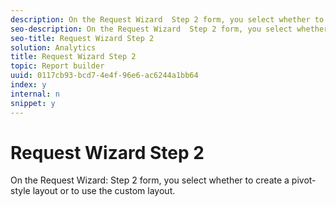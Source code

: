 ```yaml
---
description: On the Request Wizard  Step 2 form, you select whether to create a pivot-style layout or to use the custom layout.
seo-description: On the Request Wizard  Step 2 form, you select whether to create a pivot-style layout or to use the custom layout.
seo-title: Request Wizard Step 2
solution: Analytics
title: Request Wizard Step 2
topic: Report builder
uuid: 0117cb93-bcd7-4e4f-96e6-ac6244a1bb64
index: y
internal: n
snippet: y
---
```


# Request Wizard Step 2

On the Request Wizard: Step 2 form, you select whether to create a pivot-style layout or to use the custom layout.

